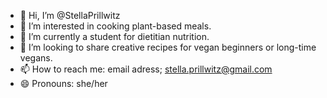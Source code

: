- 👋 Hi, I’m @StellaPrillwitz
- 👀 I’m interested in cooking plant-based meals.
- 🌱 I’m currently a student for dietitian nutrition.
- 💞️ I’m looking to share creative recipes for vegan beginners or long-time vegans.
- 📫 How to reach me: email adress; stella.prillwitz@gmail.com
- 😄 Pronouns: she/her
